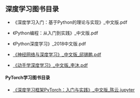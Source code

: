## 深度学习图书目录

- 《深度学习入门：基于Python的理论与实现》_中文版.pdf

- 《Python编程：从入门到实践》_中文版.pdf

- 《Python深度学习》_2018中文版.pdf

- [《神经网络与深度学习》_中文版_邱锡鹏.pdf](https://nndl.github.io/)

- [《动手学深度学习》_中文版_李沐.pdf](http://zh.gluon.ai/)


#### PyTorch学习图书目录

- [《深度学习框架PyTorch：入门与实践》_中文版_陈云.jupyter](https://github.com/chenyuntc/pytorch-book)

